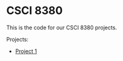 # CSCI 8380

This is the code for our CSCI 8380 projects.

Projects:
- [Project 1](project1/README.md)